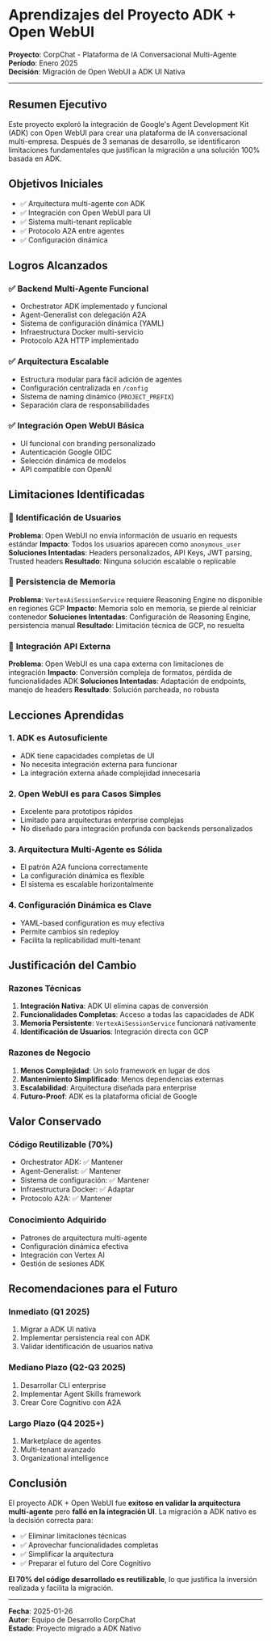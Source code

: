 # Aprendizajes del Proyecto ADK + Open WebUI

**Proyecto**: CorpChat - Plataforma de IA Conversacional Multi-Agente  
**Período**: Enero 2025  
**Decisión**: Migración de Open WebUI a ADK UI Nativa  

---

## Resumen Ejecutivo

Este proyecto exploró la integración de Google's Agent Development Kit (ADK) con Open WebUI para crear una plataforma de IA conversacional multi-empresa. Después de 3 semanas de desarrollo, se identificaron limitaciones fundamentales que justifican la migración a una solución 100% basada en ADK.

## Objetivos Iniciales

- ✅ Arquitectura multi-agente con ADK
- ✅ Integración con Open WebUI para UI
- ✅ Sistema multi-tenant replicable
- ✅ Protocolo A2A entre agentes
- ✅ Configuración dinámica

## Logros Alcanzados

### ✅ **Backend Multi-Agente Funcional**
- Orchestrator ADK implementado y funcional
- Agent-Generalist con delegación A2A
- Sistema de configuración dinámica (YAML)
- Infraestructura Docker multi-servicio
- Protocolo A2A HTTP implementado

### ✅ **Arquitectura Escalable**
- Estructura modular para fácil adición de agentes
- Configuración centralizada en `/config`
- Sistema de naming dinámico (`PROJECT_PREFIX`)
- Separación clara de responsabilidades

### ✅ **Integración Open WebUI Básica**
- UI funcional con branding personalizado
- Autenticación Google OIDC
- Selección dinámica de modelos
- API compatible con OpenAI

## Limitaciones Identificadas

### 🚫 **Identificación de Usuarios**
**Problema**: Open WebUI no envía información de usuario en requests estándar
**Impacto**: Todos los usuarios aparecen como `anonymous_user`
**Soluciones Intentadas**: Headers personalizados, API Keys, JWT parsing, Trusted headers
**Resultado**: Ninguna solución escalable o replicable

### 🚫 **Persistencia de Memoria**
**Problema**: `VertexAiSessionService` requiere Reasoning Engine no disponible en regiones GCP
**Impacto**: Memoria solo en memoria, se pierde al reiniciar contenedor
**Soluciones Intentadas**: Configuración de Reasoning Engine, persistencia manual
**Resultado**: Limitación técnica de GCP, no resuelta

### 🚫 **Integración API Externa**
**Problema**: Open WebUI es una capa externa con limitaciones de integración
**Impacto**: Conversión compleja de formatos, pérdida de funcionalidades ADK
**Soluciones Intentadas**: Adaptación de endpoints, manejo de headers
**Resultado**: Solución parcheada, no robusta

## Lecciones Aprendidas

### 1. **ADK es Autosuficiente**
- ADK tiene capacidades completas de UI
- No necesita integración externa para funcionar
- La integración externa añade complejidad innecesaria

### 2. **Open WebUI es para Casos Simples**
- Excelente para prototipos rápidos
- Limitado para arquitecturas enterprise complejas
- No diseñado para integración profunda con backends personalizados

### 3. **Arquitectura Multi-Agente es Sólida**
- El patrón A2A funciona correctamente
- La configuración dinámica es flexible
- El sistema es escalable horizontalmente

### 4. **Configuración Dinámica es Clave**
- YAML-based configuration es muy efectiva
- Permite cambios sin redeploy
- Facilita la replicabilidad multi-tenant

## Justificación del Cambio

### **Razones Técnicas**
1. **Integración Nativa**: ADK UI elimina capas de conversión
2. **Funcionalidades Completas**: Acceso a todas las capacidades de ADK
3. **Memoria Persistente**: `VertexAiSessionService` funcionará nativamente
4. **Identificación de Usuarios**: Integración directa con GCP

### **Razones de Negocio**
1. **Menos Complejidad**: Un solo framework en lugar de dos
2. **Mantenimiento Simplificado**: Menos dependencias externas
3. **Escalabilidad**: Arquitectura diseñada para enterprise
4. **Futuro-Proof**: ADK es la plataforma oficial de Google

## Valor Conservado

### **Código Reutilizable (70%)**
- Orchestrator ADK: ✅ Mantener
- Agent-Generalist: ✅ Mantener  
- Sistema de configuración: ✅ Mantener
- Infraestructura Docker: ✅ Adaptar
- Protocolo A2A: ✅ Mantener

### **Conocimiento Adquirido**
- Patrones de arquitectura multi-agente
- Configuración dinámica efectiva
- Integración con Vertex AI
- Gestión de sesiones ADK

## Recomendaciones para el Futuro

### **Inmediato (Q1 2025)**
1. Migrar a ADK UI nativa
2. Implementar persistencia real con ADK
3. Validar identificación de usuarios nativa

### **Mediano Plazo (Q2-Q3 2025)**
1. Desarrollar CLI enterprise
2. Implementar Agent Skills framework
3. Crear Core Cognitivo con A2A

### **Largo Plazo (Q4 2025+)**
1. Marketplace de agentes
2. Multi-tenant avanzado
3. Organizational intelligence

## Conclusión

El proyecto ADK + Open WebUI fue **exitoso en validar la arquitectura multi-agente** pero **falló en la integración UI**. La migración a ADK nativo es la decisión correcta para:

- ✅ Eliminar limitaciones técnicas
- ✅ Aprovechar funcionalidades completas
- ✅ Simplificar la arquitectura
- ✅ Preparar el futuro del Core Cognitivo

**El 70% del código desarrollado es reutilizable**, lo que justifica la inversión realizada y facilita la migración.

---

**Fecha**: 2025-01-26  
**Autor**: Equipo de Desarrollo CorpChat  
**Estado**: Proyecto migrado a ADK Nativo
